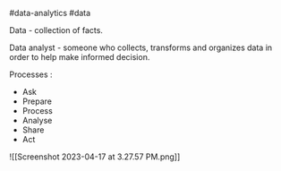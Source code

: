 
#data-analytics
#data


Data - collection of facts.

Data analyst - someone who collects, transforms and organizes data in order to help make informed decision.

Processes :
- Ask
- Prepare
- Process 
- Analyse
- Share
- Act

![[Screenshot 2023-04-17 at 3.27.57 PM.png]]
